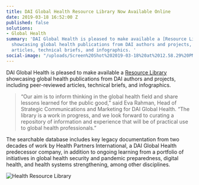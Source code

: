 ```yaml
---
title: DAI Global Health Resource Library Now Available Online
date: 2019-03-18 16:52:00 Z
published: false
solutions:
- Global Health
summary: 'DAI Global Health is pleased to make available a [Resource Library](/resource-library)
  showcasing global health publications from DAI authors and projects, including peer-reviewed
  articles, technical briefs, and infographics. '
social-image: "/uploads/Screen%20Shot%202019-03-18%20at%2012.58.29%20PM.png"
---
```


DAI Global Health is pleased to make available a [Resource Library](/resource-library) showcasing global health publications from DAI authors and projects, including peer-reviewed articles, technical briefs, and infographics. 

> “Our aim is to inform thinking in the global health field and share lessons learned for the public good,” said Eva Rahman, Head of Strategic Communications and Marketing for DAI Global Health. “The library is a work in progress, and we look forward to curating a repository of information and experience that will be of practical use to global health professionals.”

The searchable database includes key legacy documentation from two decades of work by Health Partners International, a DAI Global Health predecessor company, in addition to ongoing learning from a portfolio of initiatives in global health security and pandemic preparedness, digital health, and health systems strengthening, among other disciplines.

![Health Resource Library](/uploads/Screen%20Shot%202019-03-18%20at%2012.58.29%20PM.png)
